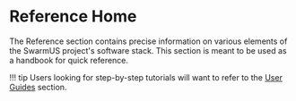 # Reference Home

The Reference section contains precise information on various elements of the SwarmUS project's software stack. This section is meant to be used as a handbook for quick reference. 

!!! tip
    Users looking for step-by-step tutorials will want to refer to the [User Guides](../user-guide/index.md) section.

